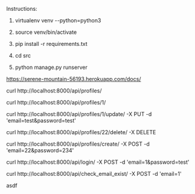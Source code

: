 Instructions:

1. virtualenv venv --python=python3

2. source venv/bin/activate

3. pip install -r requirements.txt

4. cd src

5. python manage.py runserver

https://serene-mountain-56193.herokuapp.com/docs/

curl http://localhost:8000/api/profiles/

curl http://localhost:8000/api/profiles/1/

curl http://localhost:8000/api/profiles/1/update/ -X PUT -d 'email=test&password=test'

curl http://localhost:8000/api/profiles/22/delete/ -X DELETE

curl http://localhost:8000/api/profiles/create/ -X POST -d 'email=22&password=234'

curl http://localhost:8000/api/login/ -X POST -d 'email=1&password=test'

curl http://localhost:8000/api/check_email_exist/ -X POST -d 'email=1'


asdf